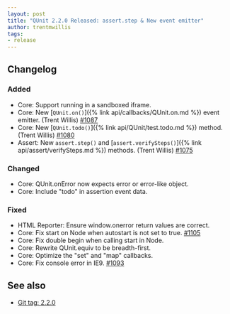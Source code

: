 ```yaml
---
layout: post
title: "QUnit 2.2.0 Released: assert.step & New event emitter"
author: trentmwillis
tags:
- release
---
```


## Changelog

### Added

* Core: Support running in a sandboxed iframe.
* Core: New [`QUnit.on()`]({% link api/callbacks/QUnit.on.md %}) event emitter. (Trent Willis) [#1087](https://github.com/qunitjs/qunit/pull/1087)
* Core: New [`QUnit.todo()`]({% link api/QUnit/test.todo.md %}) method. (Trent Willis) [#1080](https://github.com/qunitjs/qunit/pull/1080)
* Assert: New `assert.step()` and [`assert.verifySteps()`]({% link api/assert/verifySteps.md %}) methods. (Trent Willis) [#1075](https://github.com/qunitjs/qunit/issues/1075)

### Changed

* Core: QUnit.onError now expects error or error-like object.
* Core: Include "todo" in assertion event data.

### Fixed

* HTML Reporter: Ensure window.onerror return values are correct.
* Core: Fix start on Node when autostart is not set to true. [#1105](https://github.com/qunitjs/qunit/issues/1105)
* Core: Fix double begin when calling start in Node.
* Core: Rewrite QUnit.equiv to be breadth-first.
* Core: Optimize the "set" and "map" callbacks.
* Core: Fix console error in IE9. [#1093](https://github.com/qunitjs/qunit/issues/1093)

## See also

* [Git tag: 2.2.0](https://github.com/qunitjs/qunit/releases/tag/2.2.0)
